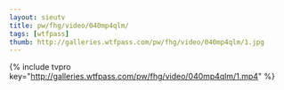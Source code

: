 ```yaml
--- 
layout: sieutv
title: pw/fhg/video/040mp4qlm/
tags: [wtfpass]
thumb: http://galleries.wtfpass.com/pw/fhg/video/040mp4qlm/1.jpg
---
```

{% include tvpro key="http://galleries.wtfpass.com/pw/fhg/video/040mp4qlm/1.mp4" %} 

